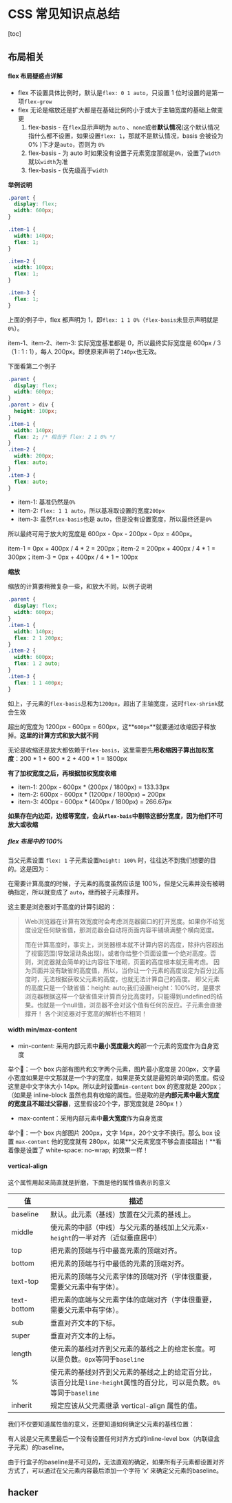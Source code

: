 # CSS 常见知识点总结

[toc]

## 布局相关

#### flex 布局疑惑点详解

- flex 不设置具体比例时，默认是`flex: 0 1 auto`，只设置 1 位时设置的是第一项`flex-grow`
- flex 无论是缩放还是扩大都是在基础比例的小于或大于主轴宽度的基础上做变更
  1. flex-basis - 在`flex`显示声明为 `auto` 、`none`或者**默认情况**(这个默认情况指什么都不设置，如果设置`flex: 1`，那就不是默认情况，basis 会被设为 0% )下才是`auto`，否则为 `0%`
  2. flex-basis - 为 auto 时如果没有设置子元素宽度那就是`0%`，设置了`width`就以`width`为准
  3. flex-basis - 优先级高于`width`

**举例说明**

```css
.parent {
  display: flex;
  width: 600px;
}

.item-1 {
  width: 140px;
  flex: 1;
}

.item-2 {
  width: 100px;
  flex: 1;
}

.item-3 {
  flex: 1;
}

```

上面的例子中，flex 都声明为 1，即`flex: 1 1 0%`（`flex-basis`未显示声明就是 `0%`）。

item-1、item-2、item-3: 实际宽度基准都是 0，所以最终实际宽度是 600px / 3 （1 : 1 : 1），每人 200px。即使原来声明了`140px`也无效。

下面看第二个例子

```css
.parent {
  display: flex;
  width: 600px;
}
.parent > div {
  height: 100px;
}
.item-1 {
  width: 140px;
  flex: 2; /* 相当于 flex: 2 1 0% */
}
.item-2 {
  width: 200px;
  flex: auto;
}
.item-3 {
  flex: auto;
}
```

- item-1: 基准仍然是`0%`
- item-2: `flex: 1 1 auto`，所以基准取设置的宽度`200px`
- item-3: 虽然`flex-basis`也是 auto，但是没有设置宽度，所以最终还是`0%`

所以最终可用于放大的宽度是 600px - 0px - 200px - 0px = 400px。

item-1 = 0px + 400px / 4 * 2 = 200px；item-2 = 200px + 400px / 4 * 1 = 300px；item-3 =  0px + 400px / 4 * 1 = 100px

**缩放**

缩放的计算要稍微复杂一些，和放大不同，以例子说明

```css
.parent {
  display: flex;
  width: 600px;
}
.item-1 {
  width: 140px;
  flex: 2 1 200px;
}
.item-2 {
  width: 600px;
  flex: 1 2 auto;
}
.item-3 {
  flex: 1 1 400px;
}
```

如上，子元素的`flex-basis`总和为`1200px`，超出了主轴宽度，这时`flex-shrink`就会生效

超出的宽度为 1200px - 600px =  600px，这**`600px`**就要通过收缩因子释放掉。**这里的计算方式和放大就不同**

无论是收缩还是放大都依赖于`flex-basis`，这里需要先**用收缩因子算出加权宽度**：200 * 1 + 600 * 2 + 400 * 1 = 1800px

**有了加权宽度之后，再根据加权宽度收缩** 

- item-1: 200px - 600px * (200px / 1800px) = 133.33px
- item-2: 600px - 600px * (1200px / 1800px) = 200px
- item-3: 400px - 600px * (400px / 1800px) = 266.67px

**如果存在内边距，边框等宽度，会从`flex-bais`中剔除这部分宽度，因为他们不可放大或收缩** 

##### flex 布局中的 100%

当父元素设置 `flex: 1` 子元素设置`height: 100%` 时，往往达不到我们想要的目的。这是因为：

在需要计算高度的时候，子元素的高度虽然应该是 100%，但是父元素并没有被明确指定，所以就变成了 `auto`，继而被子元素撑开。

这主要是浏览器对于高度的计算引起的：

> Web浏览器在计算有效宽度时会考虑浏览器窗口的打开宽度。如果你不给宽度设定任何缺省值，那浏览器会自动将页面内容平铺填满整个横向宽度。
>
> 而在计算高度时，事实上，浏览器根本就不计算内容的高度，除非内容超出了视窗范围(导致滚动条出现)。或者你给整个页面设置一个绝对高度。否则，浏览器就会简单的让内容往下堆砌，页面的高度根本就无需考虑。
> 因为页面并没有缺省的高度值，所以，当你让一个元素的高度设定为百分比高度时，无法根据获取父元素的高度，也就无法计算自己的高度。
> 即父元素的高度只是一个缺省值：height: auto;我们设置height：100%时，是要求浏览器根据这样一个缺省值来计算百分比高度时，只能得到undefined的结果。也就是一个null值，浏览器不会对这个值有任何的反应。子元素会直接撑开！
> 各个浏览器对于宽高的解析也不相同！

#### width min/max-content

- min-content: 采用内部元素中**最小宽度最大的**那一个元素的宽度作为自身宽度

举个🌰：一个 box 内部有图片和文字两个元素，图片最小宽度是 200px，文字最小宽度如果是中文那就是一个字的宽度，如果是英文就是最短的单词的宽度。假设这里是中文字体大小 14px。所以此时设置`min-content` box 的宽度就是 200px；（如果是 inline-block 虽然也具有收缩的属性。但是取的是**内部元素中最大宽度的宽度且不超过父容器**，这里假设20个字，那宽度就是 280px！）

- max-content：采用内部元素中**最大宽度**作为自身宽度

举个🌰：一个 box 内部图片 200px，文字 14px，20个文字不换行。那么 box 设置 `max-content` 他的宽度就有 280px，如果**父元素宽度不够会直接超出！**看着像是设置了 white-space: no-wrap; 的效果一样！

#### vertical-align

这个属性用起来简直就是折磨，下面是他的属性值表示的意义

| 值          | 描述                                                         |
| ----------- | ------------------------------------------------------------ |
| baseline    | 默认。此元素（基线）放置在父元素的基线上。                   |
| middle      | 使元素的中部（中线）与父元素的基线加上父元素`x-height`的一半对齐（近似垂直居中） |
| top         | 把元素的顶端与行中最高元素的顶端对齐。                       |
| bottom      | 把元素的顶端与行中最低的元素的顶端对齐。                     |
| text-top    | 把元素的顶端与父元素字体的顶端对齐（字体很重要，需要父元素中有字体）。 |
| text-bottom | 把元素的底端与父元素字体的底端对齐（字体很重要，需要父元素中有字体）。 |
| sub         | 垂直对齐文本的下标。                                         |
| super       | 垂直对齐文本的上标。                                         |
| length      | 使元素的基线对齐到父元素的基线之上的给定长度。可以是负数。`0px`等同于`baseline` |
| %           | 使元素的基线对齐到父元素的基线之上的给定百分比，该百分比是`line-height`属性的百分比，可以是负数。`0%`等同于`baseline` |
| inherit     | 规定应该从父元素继承 vertical-align 属性的值。               |

我们不仅要知道属性值的意义，还要知道如何确定父元素的基线位置：

有人说是父元素里最后一个没有设置任何对齐方式的inline-level box（内联级盒子元素）的baseline。

由于行盒子的baseline是不可见的，无法直观的确定，如果所有子元素都设置对齐方式了，可以通过在父元素内容最后添加一个字符 ‘x’ 来确定父元素的baseline。

## hacker

